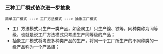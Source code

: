 ### 三种工厂模式依次进一步抽象
```
简单工厂模式 ---> 工厂方法模式 ---> 抽象工厂模式
```

- 工厂方法模式只生产一类产品，如金属工厂只生产镍、铁等，同种类称为同等级，也就是说工厂方法模式只考虑生产同等级的产品；
- 抽象工厂模式将考虑多种类产品的生产，将同一个工厂所生产的不同种类的一级产品称为一个产品族；